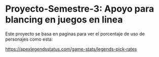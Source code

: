 # Proyecto-Semestre-3: Apoyo para blancing en juegos en linea

Este proyecto se basa en paginas para ver el porcentaje de uso de personajes como esta:

https://apexlegendsstatus.com/game-stats/legends-pick-rates
